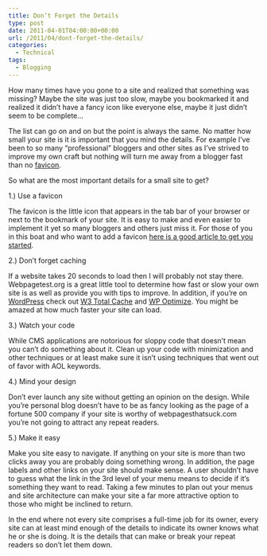 ```yaml
---
title: Don’t Forget the Details
type: post
date: 2011-04-01T04:00:00+00:00
url: /2011/04/dont-forget-the-details/
categories:
  - Technical
tags:
  - Blogging
---
```


How many times have you gone to a site and realized that something was missing? Maybe the site was just too slow, maybe you bookmarked it and realized it didn’t have a fancy icon like everyone else, maybe it just didn’t seem to be complete…

The list can go on and on but the point is always the same. No matter how small your site is it is important that you mind the details. For example I’ve been to so many “professional” bloggers and other sites as I’ve strived to improve my own craft but nothing will turn me away from a blogger fast than no [favicon](http://en.wikipedia.org/wiki/Favicon "Favicon").

So what are the most important details for a small site to get?

1.) Use a favicon

The favicon is the little icon that appears in the tab bar of your browser or next to the bookmark of your site. It is easy to make and even easier to implement it yet so many bloggers and others just miss it. For those of you in this boat and who want to add a favicon [here is a good article to get you started](https://codex.wordpress.org/Creating_a_Favicon).

2.) Don’t forget caching

If a website takes 20 seconds to load then I will probably not stay there. Webpagetest.org is a great little tool to determine how fast or slow your own site is as well as provide you with tips to improve. In addition, if you’re on [WordPress](http://wordpress.org "WordPress") check out [W3 Total Cache](http://WordPress.org/extend/plugins/w3-total-cache/ "W3 Total Cache") and [WP Optimize](http://www.ruhanirabin.com/wp-optimize/ "WP-Optimize"). You might be amazed at how much faster your site can load.

3.) Watch your code

While CMS applications are notorious for sloppy code that doesn’t mean you can’t do something about it. Clean up your code with minimization and other techniques or at least make sure it isn’t using techniques that went out of favor with AOL keywords.

4.) Mind your design

Don’t ever launch any site without getting an opinion on the design. While you’re personal blog doesn’t have to be as fancy looking as the page of a fortune 500 company if your site is worthy of webpagesthatsuck.com you’re not going to attract any repeat readers.

5.) Make it easy

Make you site easy to navigate. If anything on your site is more than two clicks away you are probably doing something wrong. In addition, the page labels and other links on your site should make sense. A user shouldn’t have to guess what the link in the 3rd level of your menu means to decide if it’s something they want to read. Taking a few minutes to plan out your menus and site architecture can make your site a far more attractive option to those who might be inclined to return.

In the end where not every site comprises a full-time job for its owner, every site can at least mind enough of the details to indicate its owner knows what he or she is doing. It is the details that can make or break your repeat readers so don’t let them down.